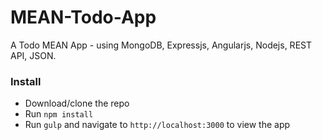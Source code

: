 MEAN-Todo-App
=============

A Todo MEAN App - using MongoDB, Expressjs, Angularjs, Nodejs, REST API, JSON.

### Install
* Download/clone the repo
* Run `npm install`
* Run `gulp` and navigate to `http://localhost:3000` to view the app
